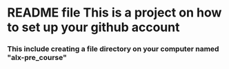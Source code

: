 # README file This is a project on how to set up your github account
### This include creating a file directory on your computer named "alx-pre_course"
